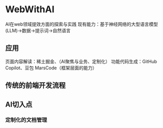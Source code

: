 # WebWithAI
AI在web领域提效方面的探索与实践
现有能力：基于神经网络的大型语言模型(LLM)->数据->提示词->自然语言
## 应用
页面内容解读：稀土掘金、（AI聚焦与业务、定制化）
功能代码生成：GitHub Copilot、豆包 MarsCode（框架层面的能力）
## 传统的前端开发流程
## AI切入点
### 定制化的文档管理
